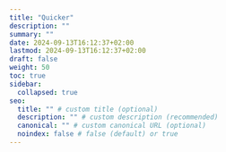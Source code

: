 ```yaml
---
title: "Quicker"
description: ""
summary: ""
date: 2024-09-13T16:12:37+02:00
lastmod: 2024-09-13T16:12:37+02:00
draft: false
weight: 50
toc: true
sidebar:
  collapsed: true
seo:
  title: "" # custom title (optional)
  description: "" # custom description (recommended)
  canonical: "" # custom canonical URL (optional)
  noindex: false # false (default) or true
---
```


